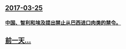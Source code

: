 ## [2017-03-25](/zh/news/2017/03/25/index.md)

### [中国、智利和埃及提出禁止从巴西进口肉类的禁令。 ](/zh/news/2017/03/25/中国-智利和埃及提出禁止从巴西进口肉类的禁令.md)
## [前一天...](/zh/news/2017/03/24/index.md)


